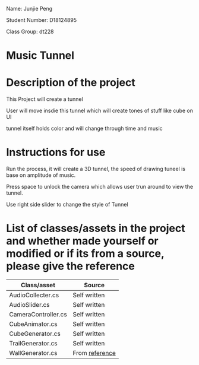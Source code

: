 Name: Junjie Peng

Student Number: D18124895

Class Group: dt228

# Music Tunnel

# Description of the project

This Project will create a tunnel

User will move insdie this tunnel which will create tones of stuff like cube on UI

tunnel itself holds color and will change through time and music

# Instructions for use

Run the process, it will create a 3D tunnel, the speed of drawing tuneel is base on amplitude of music.

Press space to unlock the camera which allows user trun around to view the tunnel. 

Use right side slider to change the style of Tunnel

# List of classes/assets in the project and whether made yourself or modified or if its from a source, please give the reference

| Class/asset | Source |
|-----------|-----------|
| AudioCollecter.cs | Self written |
| AudioSlider.cs | Self written |
| CameraController.cs | Self written |
| CubeAnimator.cs | Self written |
| CubeGenerator.cs | Self written |
| TrailGenerator.cs | Self written |
| WallGenerator.cs | From [reference](https://www.youtube.com/watch?v=PwHANpTc87E&t=146s) |